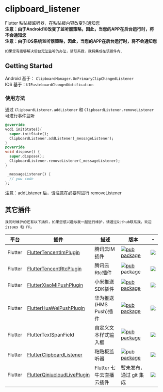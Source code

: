 # clipboard_listener
Flutter 粘贴板监听器，在粘贴板内容改变时通知您  
**注意：由于Android10改变了监听器策略，因此，当您的APP在后台运行时，将不会通知您**  
**注意：由于IOS系统监听器策略，因此，当您的APP在后台运行时，将不会通知您**  
````
如果您有能够解决后台无法监听的办法，请联系我，我将集成在该插件内.
````

## Getting Started
Android 基于： `ClipboardManager.OnPrimaryClipChangedListener`  
IOS 基于：`UIPasteboardChangedNotification`

### 使用方法
通过 `ClipboardListener.addListener` 和 `ClipboardListener.removeListener` 可进行事件监听  
````dart
@override
vodi initState(){
  super.initState();
  ClipboardListener.addListener(_messageListener);
}
@override
void dispose() {
  super.dispose();
  ClipboardListener.removeListener(_messageListener);
}

 _messageListener() {
  // you code
};
````
注意：addListener 后，请注意在必要时进行 removeListener

## 其它插件
````
我同时维护的还有以下插件，如果您感兴趣与我一起进行维护，请通过Github联系我，欢迎 issues 和 PR。
````
| 平台 | 插件  |  描述  |  版本  | - |
| ---- | ----  | ---- |  ---- | ---- |
| Flutter | [FlutterTencentImPlugin](https://github.com/JiangJuHong/FlutterTencentImPlugin)  | 腾讯云IM插件 | [![pub package](https://img.shields.io/pub/v/tencent_im_plugin.svg)](https://pub.dartlang.org/packages/tencent_im_plugin) | ![](https://img.shields.io/github/stars/JiangJuHong/FlutterTencentImPlugin?style=social) |
| Flutter | [FlutterTencentRtcPlugin](https://github.com/JiangJuHong/FlutterTencentRtcPlugin)  | 腾讯云Rtc插件 | [![pub package](https://img.shields.io/pub/v/tencent_rtc_plugin.svg)](https://pub.dartlang.org/packages/tencent_rtc_plugin) | ![](https://img.shields.io/github/stars/JiangJuHong/FlutterTencentRtcPlugin?style=social) |
| Flutter | [FlutterXiaoMiPushPlugin](https://github.com/JiangJuHong/FlutterXiaoMiPushPlugin)  | 小米推送SDK插件 | [![pub package](https://img.shields.io/pub/v/xiao_mi_push_plugin.svg)](https://pub.dartlang.org/packages/xiao_mi_push_plugin) | ![](https://img.shields.io/github/stars/JiangJuHong/FlutterXiaoMiPushPlugin?style=social) |
| Flutter | [FlutterHuaWeiPushPlugin](https://github.com/JiangJuHong/FlutterHuaWeiPushPlugin)  | 华为推送(HMS Push)插件 | [![pub package](https://img.shields.io/pub/v/hua_wei_push_plugin.svg)](https://pub.dartlang.org/packages/hua_wei_push_plugin) | ![](https://img.shields.io/github/stars/JiangJuHong/FlutterHuaWeiPushPlugin?style=social) |
| Flutter | [FlutterTextSpanField](https://github.com/JiangJuHong/FlutterTextSpanField)  | 自定义文本样式输入框 | [![pub package](https://img.shields.io/pub/v/text_span_field.svg)](https://pub.dartlang.org/packages/text_span_field) | ![](https://img.shields.io/github/stars/JiangJuHong/FlutterTextSpanField?style=social) |
| Flutter | [FlutterClipboardListener](https://github.com/JiangJuHong/FlutterClipboardListener)  | 粘贴板监听器 | [![pub package](https://img.shields.io/pub/v/clipboard_listener.svg)](https://pub.dartlang.org/packages/clipboard_listener) | ![](https://img.shields.io/github/stars/JiangJuHong/FlutterClipboardListener?style=social) |
| Flutter | [FlutterQiniucloudLivePlugin](https://github.com/JiangJuHong/FlutterQiniucloudLivePlugin)  | Flutter 七牛云直播云插件 | 暂未发布，通过 git 集成 | ![](https://img.shields.io/github/stars/JiangJuHong/FlutterQiniucloudLivePlugin?style=social) |